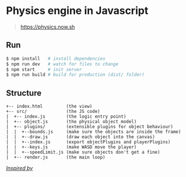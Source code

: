 # Physics engine in Javascript

> https://physics.now.sh

## Run

```sh
$ npm install   # install dependencies
$ npm run dev   # watch for files to change
$ npm start     # init server
$ npm run build # build for production (dist/ folder)
```

## Structure

```
+-- index.html         (the view)
+-- src/               (the JS code)
|  +-- index.js        (the logic entry point)
|  +-- object.js       (the physical object model)
|  +-- plugins/        (extensible plugins for object behaviour)
|  |  +--bounds.js     (make sure the objects are inside the frame)
|  |  +--draw.js       (draw each object into the canvas)
|  |  +--index.js      (export objectPlugins and playerPlugins)
|  |  +--keys.js       (make WASD move the player)
|  |  +--speedLimit.js (make sure objects don't get a fine)
|  +-- render.js       (the main loop)
```


[*Inspired by*](https://www.graphitedigital.com/blog/build-your-own-basic-physics-engine-in-javascript)
